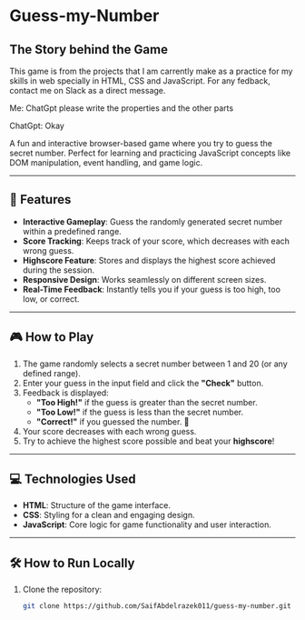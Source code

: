 # Guess-my-Number

## The Story behind the Game
 This game is from the projects that I am carrently make as a practice for my skills in web specially in HTML, CSS and JavaScript. For any fedback, contact me on Slack as a direct message.

Me: ChatGpt please write the properties and the other parts

ChatGpt: Okay

A fun and interactive browser-based game where you try to guess the secret number. Perfect for learning and practicing JavaScript concepts like DOM manipulation, event handling, and game logic.  

---

## 🚀 Features
- **Interactive Gameplay**: Guess the randomly generated secret number within a predefined range.  
- **Score Tracking**: Keeps track of your score, which decreases with each wrong guess.  
- **Highscore Feature**: Stores and displays the highest score achieved during the session.  
- **Responsive Design**: Works seamlessly on different screen sizes.  
- **Real-Time Feedback**: Instantly tells you if your guess is too high, too low, or correct.  

---

## 🎮 How to Play
1. The game randomly selects a secret number between 1 and 20 (or any defined range).  
2. Enter your guess in the input field and click the **"Check"** button.  
3. Feedback is displayed:
   - **"Too High!"** if the guess is greater than the secret number.  
   - **"Too Low!"** if the guess is less than the secret number.  
   - **"Correct!"** if you guessed the number. 🎉  
4. Your score decreases with each wrong guess.  
5. Try to achieve the highest score possible and beat your **highscore**!  

---

## 💻 Technologies Used
- **HTML**: Structure of the game interface.  
- **CSS**: Styling for a clean and engaging design.  
- **JavaScript**: Core logic for game functionality and user interaction.  

---

## 🛠️ How to Run Locally
1. Clone the repository:  
   ```bash
   git clone https://github.com/SaifAbdelrazek011/guess-my-number.git
